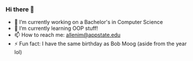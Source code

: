 ### Hi there 👋

- 🔭 I’m currently working on a Bachelor's in Computer Science
- 🌱 I’m currently learning OOP stuff!
- 📫 How to reach me: allenim@appstate.edu
- ⚡ Fun fact: I have the same birthday as Bob Moog (aside from the year lol)

